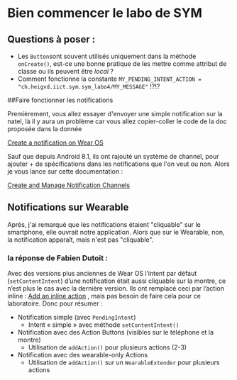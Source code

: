 # Bien commencer le labo de SYM

## Questions à poser :

- Les `Button`sont souvent utilisés uniquement dans la méthode `onCreate()`, est-ce une bonne pratique de les mettre comme attribut de classe ou ils peuvent être _local_ ?
- Comment fonctionne la constante `MY_PENDING_INTENT_ACTION = "ch.heigvd.iict.sym.sym_labo4/MY_MESSAGE"` !?!?

##Faire fonctionner les notifications

Premièrement, vous allez essayer d'envoyer une simple notification sur la natel, là il y aura un problème car vous allez copier-coller le code de la doc proposée dans la donnée

[Create a notification on Wear OS](https://developer.android.com/training/wearables/notifications/creating)

Sauf que depuis Android 8.1, ils ont rajouté un système de channel, pour ajouter + de spécifications dans les notifications que l'on veut ou non. Alors je vous lance sur cette documentation :

[Create and Manage Notification Channels](https://developer.android.com/training/notify-user/channels)

## Notifications sur Wearable

Après, j'ai remarqué que les notifications étaient "cliquable" sur le smartphone, elle ouvrait notre application. Alors que sur le Wearable, non, la notification apparaît, mais n'est pas "cliquable".

### la réponse de Fabien Dutoit : 

Avec  des versions plus anciennes de Wear OS l’intent par défaut  (`setContentIntent`) d’une notification était aussi cliquable sur la  montre, ce n’est plus le cas avec la dernière version. Ils ont remplacé  ceci par l’action inline : [ Add an inline action](https://developer.android.com/training/wearables/notifications/creating#inline) , mais pas besoin de faire cela pour ce laboratoire. Donc pour résumer :

- Notification simple (avec `PendingIntent`)
  - Intent « simple » avec méthode `setContentIntent()`
- Notification avec des Action Buttons (visibles sur le téléphone et la montre)
  - Utilisation de `addAction()` pour plusieurs actions (2-3)
- Notification avec des wearable-only Actions
  - Utilisation de `addAction()` sur un `WearableExtender` pour plusieurs actions